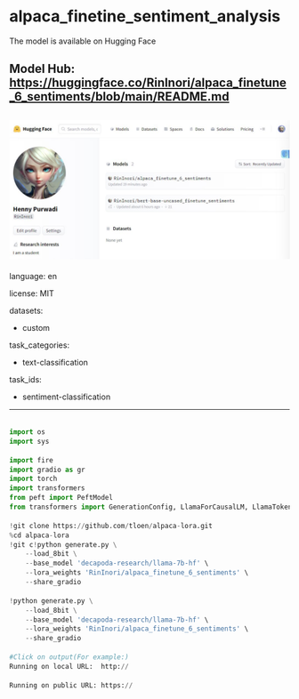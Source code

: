 # alpaca_finetine_sentiment_analysis

The model is available on Hugging Face 
## Model Hub: https://huggingface.co/RinInori/alpaca_finetune_6_sentiments/blob/main/README.md

![Image description](https://github.com/hennypurwadi/Bert_FineTune_Sentiment_Analysis/blob/main/images/SaveModel_Tokenizer_To_HuggingFace_1.jpg?raw=true)
---
language: en

license: MIT

datasets:
- custom

task_categories:
- text-classification

task_ids:
- sentiment-classification

---

```python

import os
import sys

import fire
import gradio as gr
import torch
import transformers
from peft import PeftModel
from transformers import GenerationConfig, LlamaForCausalLM, LlamaTokenizer

!git clone https://github.com/tloen/alpaca-lora.git
%cd alpaca-lora
!git c!python generate.py \
    --load_8bit \
    --base_model 'decapoda-research/llama-7b-hf' \
    --lora_weights 'RinInori/alpaca_finetune_6_sentiments' \
    --share_gradio    

!python generate.py \
    --load_8bit \
    --base_model 'decapoda-research/llama-7b-hf' \
    --lora_weights 'RinInori/alpaca_finetune_6_sentiments' \
    --share_gradio

#Click on output(For example:)
Running on local URL:  http://

Running on public URL: https://
